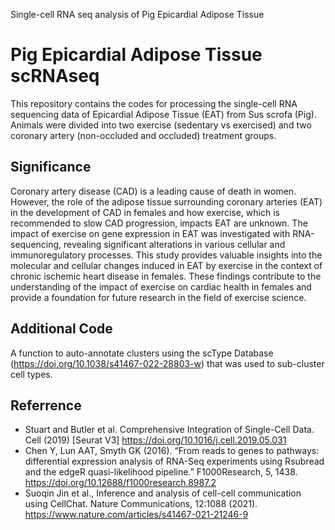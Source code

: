 Single-cell RNA seq analysis of Pig Epicardial Adipose Tissue 
# Pig Epicardial Adipose Tissue scRNAseq
This repository contains the codes for processing the single-cell RNA sequencing data of Epicardial Adipose Tissue (EAT) from Sus scrofa (Pig). Animals were divided into two exercise (sedentary vs exercised) and two coronary artery (non-occluded and occluded) treatment groups.

## Significance
Coronary artery disease (CAD) is a leading cause of death in women. However, the role of the adipose tissue surrounding coronary arteries (EAT) in the development of CAD in females and how exercise, which is recommended to slow CAD progression, impacts EAT are unknown. The impact of exercise on gene expression in EAT was investigated with RNA-sequencing, revealing significant alterations in various cellular and immunoregulatory processes. This study provides valuable insights into the molecular and cellular changes induced in EAT by exercise in the context of chronic ischemic heart disease in females. These findings contribute to the understanding of the impact of exercise on cardiac health in females and provide a foundation for future research in the field of exercise science.

## Additional Code
A function to auto-annotate clusters using the scType Database (https://doi.org/10.1038/s41467-022-28803-w) that was used to sub-cluster cell types.

## Referrence 
- Stuart and Butler et al. Comprehensive Integration of Single-Cell Data. Cell (2019) [Seurat V3] https://doi.org/10.1016/j.cell.2019.05.031
- Chen Y, Lun AAT, Smyth GK (2016). “From reads to genes to pathways: differential expression analysis of RNA-Seq experiments using Rsubread and the edgeR quasi-likelihood pipeline.” F1000Research, 5, 1438. https://doi.org/10.12688/f1000research.8987.2
- Suoqin Jin et al., Inference and analysis of cell-cell communication using CellChat. Nature Communications, 12:1088 (2021). https://www.nature.com/articles/s41467-021-21246-9
  
